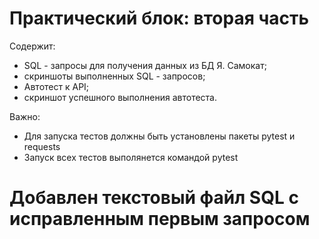 # Практический блок: вторая часть 

Содержит:

- SQL - запросы для получения данных из БД Я. Самокат;
- скриншоты выполненных SQL - запросов;
- Автотест к API;
- скриншот успешного выполнения автотеста. 

Важно:

- Для запуска тестов должны быть установлены пакеты pytest и requests
- Запуск всех тестов выполянется командой pytest

# Добавлен текстовый файл SQL с исправленным первым запросом
